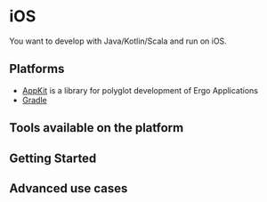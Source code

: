 # iOS

You want to develop with Java/Kotlin/Scala and run on iOS.


## Platforms 

- [AppKit](appkit.md) is a library for polyglot development of Ergo Applications 
- [Gradle](/dev/stack/appkit/gradle)



## Tools available on the platform 




## Getting Started


## Advanced use cases